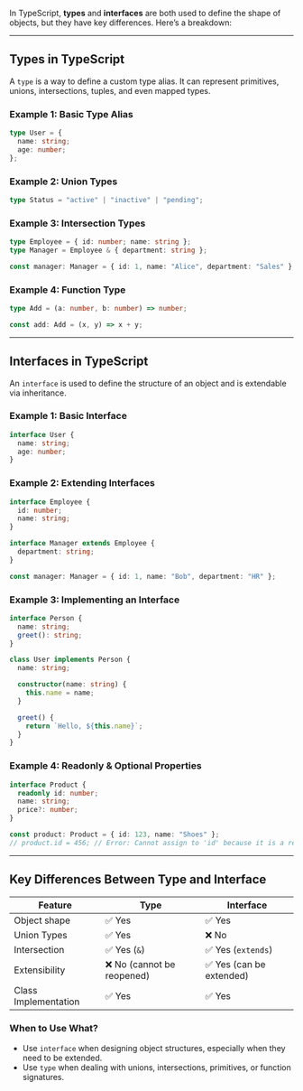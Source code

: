 In TypeScript, **types** and **interfaces** are both used to define the shape of objects, but they have key differences. Here’s a breakdown:

---

## **Types in TypeScript**
A `type` is a way to define a custom type alias. It can represent primitives, unions, intersections, tuples, and even mapped types.

### **Example 1: Basic Type Alias**
```typescript
type User = {
  name: string;
  age: number;
};
```

### **Example 2: Union Types**
```typescript
type Status = "active" | "inactive" | "pending";
```

### **Example 3: Intersection Types**
```typescript
type Employee = { id: number; name: string };
type Manager = Employee & { department: string };

const manager: Manager = { id: 1, name: "Alice", department: "Sales" };
```

### **Example 4: Function Type**
```typescript
type Add = (a: number, b: number) => number;

const add: Add = (x, y) => x + y;
```

---

## **Interfaces in TypeScript**
An `interface` is used to define the structure of an object and is extendable via inheritance.

### **Example 1: Basic Interface**
```typescript
interface User {
  name: string;
  age: number;
}
```

### **Example 2: Extending Interfaces**
```typescript
interface Employee {
  id: number;
  name: string;
}

interface Manager extends Employee {
  department: string;
}

const manager: Manager = { id: 1, name: "Bob", department: "HR" };
```

### **Example 3: Implementing an Interface**
```typescript
interface Person {
  name: string;
  greet(): string;
}

class User implements Person {
  name: string;

  constructor(name: string) {
    this.name = name;
  }

  greet() {
    return `Hello, ${this.name}`;
  }
}
```

### **Example 4: Readonly & Optional Properties**
```typescript
interface Product {
  readonly id: number;
  name: string;
  price?: number;
}

const product: Product = { id: 123, name: "Shoes" };
// product.id = 456; // Error: Cannot assign to 'id' because it is a read-only property.
```

---

## **Key Differences Between Type and Interface**
| Feature         | Type                          | Interface                     |
|---------------|-----------------------------|-------------------------------|
| Object shape  | ✅ Yes                        | ✅ Yes                        |
| Union Types   | ✅ Yes                        | ❌ No                         |
| Intersection  | ✅ Yes (`&`)                   | ✅ Yes (`extends`)            |
| Extensibility | ❌ No (cannot be reopened)    | ✅ Yes (can be extended)       |
| Class Implementation | ✅ Yes | ✅ Yes |

### **When to Use What?**
- Use `interface` when designing object structures, especially when they need to be extended.
- Use `type` when dealing with unions, intersections, primitives, or function signatures.

